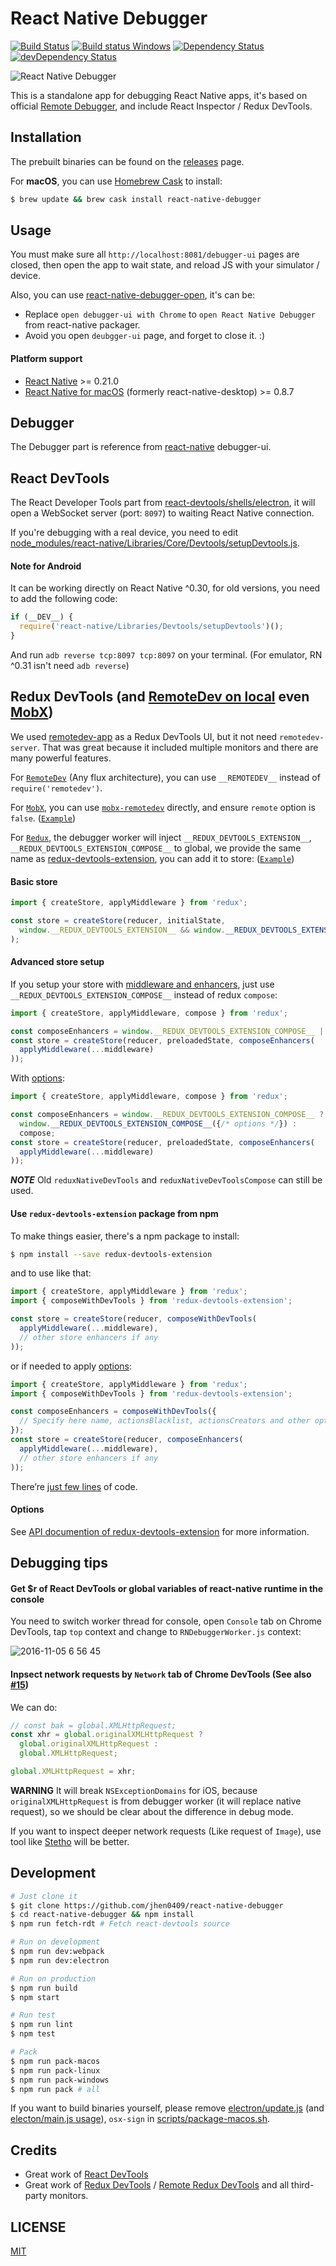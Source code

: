 # React Native Debugger

[![Build Status](https://travis-ci.org/jhen0409/react-native-debugger.svg?branch=master)](https://travis-ci.org/jhen0409/react-native-debugger) [![Build status Windows](https://ci.appveyor.com/api/projects/status/botj7b3pj4hth6tn?svg=true)](https://ci.appveyor.com/project/jhen0409/react-native-debugger) [![Dependency Status](https://david-dm.org/jhen0409/react-native-debugger.svg)](https://david-dm.org/jhen0409/react-native-debugger) [![devDependency Status](https://david-dm.org/jhen0409/react-native-debugger/dev-status.svg)](https://david-dm.org/jhen0409/react-native-debugger?type=dev)

![React Native Debugger](https://cloud.githubusercontent.com/assets/3001525/15636231/9e47d322-262a-11e6-8326-9a05fc73adec.png)

This is a standalone app for debugging React Native apps, it's based on official [Remote Debugger](https://facebook.github.io/react-native/docs/debugging.html#chrome-developer-tools), and include React Inspector / Redux DevTools.

## Installation

The prebuilt binaries can be found on the [releases](https://github.com/jhen0409/react-native-debugger/releases) page.

For __macOS__, you can use [Homebrew Cask](http://caskroom.io) to install:

```bash
$ brew update && brew cask install react-native-debugger
```

## Usage

You must make sure all `http://localhost:8081/debugger-ui` pages are closed, then open the app to wait state, and reload JS with your simulator / device.

Also, you can use [react-native-debugger-open](https://github.com/jhen0409/react-native-debugger/blob/master/patch), it's can be:

* Replace `open debugger-ui with Chrome` to `open React Native Debugger` from react-native packager.
* Avoid you open `deubgger-ui` page, and forget to close it. :)

#### Platform support

* [React Native](https://github.com/facebook/react-native) >= 0.21.0
* [React Native for macOS](https://github.com/ptmt/react-native-desktop) (formerly react-native-desktop) >= 0.8.7

## Debugger

The Debugger part is reference from [react-native](https://github.com/facebook/react-native/blob/master/local-cli/server/util/) debugger-ui.

## React DevTools

The React Developer Tools part from [react-devtools/shells/electron](https://github.com/facebook/react-devtools/tree/master/shells/electron), it will open a WebSocket server (port: `8097`) to waiting React Native connection.

If you're debugging with a real device, you need to edit [node_modules/react-native/Libraries/Core/Devtools/setupDevtools.js](https://github.com/facebook/react-native/tree/master/Libraries/Core/Devtools/setupDevtools.js#L17).

#### Note for Android

It can be working directly on React Native ^0.30, for old versions, you need to add the following code:

```js
if (__DEV__) {
  require('react-native/Libraries/Devtools/setupDevtools')();
}
```

And run `adb reverse tcp:8097 tcp:8097` on your terminal. (For emulator, RN ^0.31 isn't need `adb reverse`)

## Redux DevTools (and [RemoteDev on local](https://github.com/zalmoxisus/remotedev) even [MobX](https://github.com/zalmoxisus/mobx-remotedev))

We used [remotedev-app](https://github.com/zalmoxisus/remotedev-app) as a Redux DevTools UI, but it not need `remotedev-server`. That was great because it included multiple monitors and there are many powerful features.

For [`RemoteDev`](https://github.com/zalmoxisus/remotedev) (Any flux architecture), you can use `__REMOTEDEV__` instead of `require('remotedev')`.

For [`MobX`](https://github.com/mobxjs/mobx), you can use [`mobx-remotedev`](https://github.com/zalmoxisus/mobx-remotedev) directly, and ensure `remote` option is `false`. ([`Example`](https://github.com/jhen0409/react-native-debugger-mobx-example))

For [`Redux`](https://github.com/reactjs/redux), the debugger worker will inject `__REDUX_DEVTOOLS_EXTENSION__`, `__REDUX_DEVTOOLS_EXTENSION_COMPOSE__` to global, we provide the same name as [redux-devtools-extension](https://github.com/zalmoxisus/redux-devtools-extension), you can add it to store: ([`Example`](https://github.com/jhen0409/react-native-debugger-redux-example))

#### Basic store

```js
import { createStore, applyMiddleware } from 'redux';

const store = createStore(reducer, initialState, 
  window.__REDUX_DEVTOOLS_EXTENSION__ && window.__REDUX_DEVTOOLS_EXTENSION__({/* options */})
);
```

#### Advanced store setup

If you setup your store with [middleware and enhancers](http://redux.js.org/docs/api/applyMiddleware.html), just use `__REDUX_DEVTOOLS_EXTENSION_COMPOSE__` instead of redux `compose`:

```js
import { createStore, applyMiddleware, compose } from 'redux';

const composeEnhancers = window.__REDUX_DEVTOOLS_EXTENSION_COMPOSE__ || compose;
const store = createStore(reducer, preloadedState, composeEnhancers(
  applyMiddleware(...middleware)
));
```

With [options](#options):

```js
import { createStore, applyMiddleware, compose } from 'redux';

const composeEnhancers = window.__REDUX_DEVTOOLS_EXTENSION_COMPOSE__ ?
  window.__REDUX_DEVTOOLS_EXTENSION_COMPOSE__({/* options */}) :
  compose;
const store = createStore(reducer, preloadedState, composeEnhancers(
  applyMiddleware(...middleware)
));
```

__*NOTE*__ Old `reduxNativeDevTools` and `reduxNativeDevToolsCompose` can still be used.

#### Use `redux-devtools-extension` package from npm

To make things easier, there's a npm package to install:

```bash
$ npm install --save redux-devtools-extension
```

and to use like that:

```js
import { createStore, applyMiddleware } from 'redux';
import { composeWithDevTools } from 'redux-devtools-extension';

const store = createStore(reducer, composeWithDevTools(
  applyMiddleware(...middleware),
  // other store enhancers if any
));
```

or if needed to apply [options](#options):

```js
import { createStore, applyMiddleware } from 'redux';
import { composeWithDevTools } from 'redux-devtools-extension';

const composeEnhancers = composeWithDevTools({
  // Specify here name, actionsBlacklist, actionsCreators and other options
});
const store = createStore(reducer, composeEnhancers(
  applyMiddleware(...middleware),
  // other store enhancers if any
));
```

There’re [just few lines](https://github.com/zalmoxisus/redux-devtools-extension/blob/master/npm-package/index.js) of code.

#### Options

See [API documention of redux-devtools-extension](https://github.com/zalmoxisus/redux-devtools-extension/blob/master/docs/API/Arguments.md) for more information.

## Debugging tips

#### Get $r of React DevTools or global variables of react-native runtime in the console

You need to switch worker thread for console, open `Console` tab on Chrome DevTools, tap `top` context and change to `RNDebuggerWorker.js` context:

![2016-11-05 6 56 45](https://cloud.githubusercontent.com/assets/3001525/20025024/7edce770-a325-11e6-9e77-618c7ba04123.png)

#### Inpsect network requests by `Network` tab of Chrome DevTools (See also [#15](https://github.com/jhen0409/react-native-debugger/issues/15))

We can do:

```js
// const bak = global.XMLHttpRequest;
const xhr = global.originalXMLHttpRequest ?
  global.originalXMLHttpRequest :
  global.XMLHttpRequest;

global.XMLHttpRequest = xhr;
```

__WARNING__ It will break `NSExceptionDomains` for iOS, because `originalXMLHttpRequest` is from debugger worker (it will replace native request), so we should be clear about the difference in debug mode.

If you want to inspect deeper network requests (Like request of `Image`), use tool like [Stetho](https://facebook.github.io/stetho) will be better.

## Development

```bash
# Just clone it
$ git clone https://github.com/jhen0409/react-native-debugger
$ cd react-native-debugger && npm install
$ npm run fetch-rdt # Fetch react-devtools source

# Run on development
$ npm run dev:webpack
$ npm run dev:electron

# Run on production
$ npm run build
$ npm start

# Run test
$ npm run lint
$ npm test

# Pack
$ npm run pack-macos
$ npm run pack-linux
$ npm run pack-windows
$ npm run pack # all
```

If you want to build binaries yourself, please remove [electron/update.js](electron/update.js) (and [electon/main.js usage](electon/main.js)), `osx-sign` in [scripts/package-macos.sh](scripts/package-macos.sh).

## Credits

* Great work of [React DevTools](https://github.com/facebook/react-devtools)
* Great work of [Redux DevTools](https://github.com/gaearon/redux-devtools) / [Remote Redux DevTools](https://github.com/zalmoxisus/remote-redux-devtools) and all third-party monitors.

## LICENSE

[MIT](LICENSE.md)
